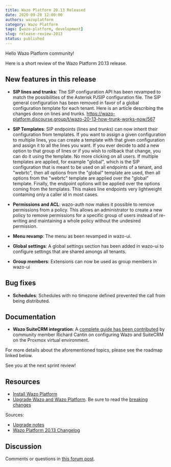 ```yaml
---
title: Wazo Platform 20.13 Released
date: 2020-09-28 12:00:00
authors: wazoplatform
category: Wazo Platform
tags: [wazo-platform, development]
slug: release-review-2013
status: published
---
```


Hello Wazo Platform community!

Here is a short review of the Wazo Platform 20.13 release.

## New features in this release

- **SIP lines and trunks**: The SIP configuration API has been revamped to match the possibilities
  of the Asterisk PJSIP configuration file. The SIP general configuration has been removed in favor
  of a global configuration template for each tenant. Here is an article describing the changes done
  on lines and trunks. https://wazo-platform.discourse.group/t/wazo-20-13-how-trunk-works-now/567

- **SIP Templates**: SIP endpoints (lines and trunks) can now inherit their configuration from
  templates. If you want to assign a given configuration to multiple lines, you can create a template
  with that given configuration and assign it to all the lines you want. If you ever decide to add
  a new option to that group of lines or if you wish to rollback that change, you can do it using the
  template. No more clicking on all users. If multiple templates are applied, for example "global",
  which is the SIP configuration that is meant to be used on all endpoints of a tenant, and "webrtc",
  then all options from the "global" template are used, then all options from the "webrtc" template
  are applied over the "global" template. Finally, the endpoint options will be applied over the
  options coming from the templates. This makes line endpoints very lightweight containing only a
  caller id in most cases.

- **Permissions and ACL**: wazo-auth now makes it possible to remove permissions from a policy.
  This allows an administrator to create a new policy to remove permissions for a specific group of
  users instead of re-writing and maintaining a whole policy without the undesired permission.

- **Menu revamp**: The menu as been revamped in wazo-ui.

- **Global settings**: A global settings section has been added in wazo-ui to configure settings that
  are shared amongs all tenants.

- **Group members**: Extensions can now be used as group members in wazo-ui

## Bug fixes

- **Schedules**: Schedules with no timezone defined prevented the call from being distributed.

## Documentation

- **Wazo SuiteCRM integration**: A [complete guide has been
  contributed](https://wazo-platform.org../static/images/uc-doc/community/how_to_proxmox_suitecrm.pdf)
  by community member Richard Cantin on configuring Wazo and SuiteCRM on the
  Proxmox virtual environment.

For more details about the aforementioned topics, please see the roadmap linked below.

See you at the next sprint review!

<!-- truncate -->

## Resources

- [Install Wazo Platform](/uc-doc/installation/install-system)
- [Upgrade Wazo and Wazo Platform](/uc-doc/upgrade/). Be sure to read the [breaking changes](/uc-doc/upgrade/upgrade_notes#20-13)

Sources:

- [Upgrade notes](/uc-doc/upgrade/upgrade_notes#20-13)
- [Wazo Platform 20.13 Changelog](https://wazo-dev.atlassian.net/issues/?jql=project%3DWAZO%20AND%20fixVersion%3D20.13)

## Discussion

Comments or questions in [this forum post](https://wazo-platform.discourse.group/t/blog-wazo-platform-20-13-released).
